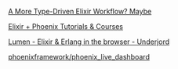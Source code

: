 
[A More Type-Driven Elixir Workflow? Maybe](https://well-ironed.com/articles/a-more-type-driven-elixir-workflow-maybe/)



[Elixir + Phoenix Tutorials & Courses](https://www.toptechskills.com/elixir-phoenix-tutorials-courses/)



[Lumen - Elixir & Erlang in the browser - Underjord](https://underjord.io/lumen-elixir-in-the-browser.html)



[phoenixframework/phoenix_live_dashboard](https://github.com/phoenixframework/phoenix_live_dashboard)
